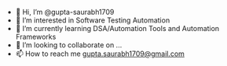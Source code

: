 - 👋 Hi, I’m @gupta-saurabh1709
- 👀 I’m interested in Software Testing Automation
- 🌱 I’m currently learning DSA/Automation Tools and Automation Frameworks
- 💞️ I’m looking to collaborate on ...
- 📫 How to reach me gupta.saurabh1709@gmail.com

<!---
gupta-saurabh1709/gupta-saurabh1709 is a ✨ special ✨ repository because its `README.md` (this file) appears on your GitHub profile.
You can click the Preview link to take a look at your changes.
--->
